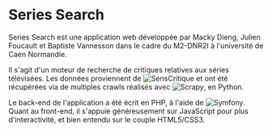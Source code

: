 # Series Search

Series Search est une application web développée par Macky Dieng, Julien Foucault et Baptiste Vannesson dans le cadre du M2-DNR2I à l'université de Caen Normandie.

Il s'agit d'un moteur de recherche de critiques relatives aux séries télévisées. Les données proviennent de ![SensCritique](http://www.senscritique.com) et ont été récupérées via de multiples crawls réalisés avec ![Scrapy](http://scrapy.org/), en Python.

Le back-end de l'application a été écrit en PHP, à l'aide de ![Symfony](https://symfony.com/). Quant au front-end, il s'appuie généreusement sur JavaScript pour plus d'interactivité, et bien entendu sur le couple HTML5/CSS3.
